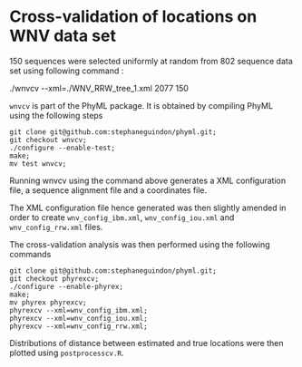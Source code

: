 

# Cross-validation of locations on WNV data set

150 sequences were selected uniformly at random from 802 sequence data set using following command :

./wnvcv --xml=./WNV_RRW_tree_1.xml 2077 150

`wnvcv` is part of the PhyML package. It is obtained by compiling PhyML using the following steps

```
git clone git@github.com:stephaneguindon/phyml.git;
git checkout wnvcv;
./configure --enable-test;
make;
mv test wnvcv;
```

Running wnvcv using the command above generates a XML configuration file, a sequence alignment file and a coordinates file.

The XML configuration file hence generated was then slightly amended in order to create `wnv_config_ibm.xml`, `wnv_config_iou.xml` and `wnv_config_rrw.xml` files.

The cross-validation analysis was then performed using the following commands

```
git clone git@github.com:stephaneguindon/phyml.git;
git checkout phyrexcv;
./configure --enable-phyrex;
make;
mv phyrex phyrexcv;
phyrexcv --xml=wnv_config_ibm.xml;
phyrexcv --xml=wnv_config_iou.xml;
phyrexcv --xml=wnv_config_rrw.xml;
```

Distributions of distance between estimated and true locations were then plotted using `postprocesscv.R`.

